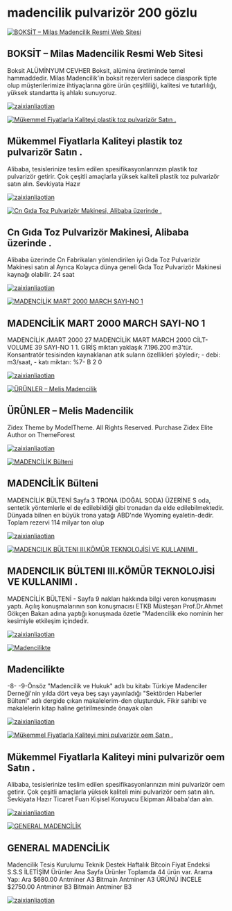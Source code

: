 # madencilik pulvarizör 200 gözlu
<a href="https://mnn.zoosnet.net/LR/Chatpre.aspx?id=MNN94995150&p=https://topgrinding.com/" target="_blank">![BOKSİT – Milas Madencilik Resmi Web Sitesi](https://github.com/technlg/images/blob/main/55.jpg)</a>
## BOKSİT – Milas Madencilik Resmi Web Sitesi
Boksit ALÜMİNYUM CEVHER Boksit, alümina üretiminde temel hammaddedir. Milas Madencilik'in boksit rezervleri sadece diasporik tipte olup müşterilerimize ihtiyaçlarına göre ürün çeşitliliği, kalitesi ve tutarlılığı, yüksek standartta iş ahlakı sunuyoruz.
<a href="https://mnn.zoosnet.net/LR/Chatpre.aspx?id=MNN94995150&p=https://topgrinding.com/" target="_blank"><img src="https://github.com/technlg/images/raw/main/chat11.jpg" alt="zaixianliaotian"/></a><a href="//whatsapp.shibangsoft.com/WhatsApp.php" ><img src="https://github.com/technlg/images/raw/main/chat11.png" alt=""></a>
<a href="https://mnn.zoosnet.net/LR/Chatpre.aspx?id=MNN94995150&p=https://topgrinding.com/" target="_blank">![Mükemmel Fiyatlarla Kaliteyi plastik toz pulvarizör Satın .](https://github.com/technlg/images/blob/main/48.jpg)</a>
## Mükemmel Fiyatlarla Kaliteyi plastik toz pulvarizör Satın .
Alibaba, tesislerinize teslim edilen spesifikasyonlarınızın plastik toz pulvarizör getirir. Çok çeşitli amaçlarla yüksek kaliteli plastik toz pulvarizör satın alın. Sevkiyata Hazır
<a href="https://mnn.zoosnet.net/LR/Chatpre.aspx?id=MNN94995150&p=https://topgrinding.com/" target="_blank"><img src="https://github.com/technlg/images/raw/main/chat11.jpg" alt="zaixianliaotian"/></a><a href="//whatsapp.shibangsoft.com/WhatsApp.php" ><img src="https://github.com/technlg/images/raw/main/chat11.png" alt=""></a>
<a href="https://mnn.zoosnet.net/LR/Chatpre.aspx?id=MNN94995150&p=https://topgrinding.com/" target="_blank">![Cn Gıda Toz Pulvarizör Makinesi, Alibaba üzerinde .](https://github.com/technlg/images/blob/main/13.jpg)</a>
## Cn Gıda Toz Pulvarizör Makinesi, Alibaba üzerinde .
Alibaba üzerinde Cn Fabrikaları yönlendirilen iyi Gıda Toz Pulvarizör Makinesi satın al Ayrıca Kolayca dünya geneli Gıda Toz Pulvarizör Makinesi kaynağı olabilir. 24 saat
<a href="https://mnn.zoosnet.net/LR/Chatpre.aspx?id=MNN94995150&p=https://topgrinding.com/" target="_blank"><img src="https://github.com/technlg/images/raw/main/chat11.jpg" alt="zaixianliaotian"/></a><a href="//whatsapp.shibangsoft.com/WhatsApp.php" ><img src="https://github.com/technlg/images/raw/main/chat11.png" alt=""></a>
<a href="https://mnn.zoosnet.net/LR/Chatpre.aspx?id=MNN94995150&p=https://topgrinding.com/" target="_blank">![MADENCİLİK MART 2000 MARCH SAYI-NO 1](https://github.com/technlg/images/blob/main/15.jpg)</a>
## MADENCİLİK MART 2000 MARCH SAYI-NO 1
MADENCİLİK /MART 2000 27 MADENCİLİK MART MARCH 2000 CİLT-VOLUME 39 SAYI-NO 1 1. GİRİŞ  miktarı yaklaşık 7.196.200 m3'tür. Konsantratör tesisinden kaynaklanan atık suların özellikleri şöyledir; - debi: m3/saat, - katı miktarı: %7- B 2 0 
<a href="https://mnn.zoosnet.net/LR/Chatpre.aspx?id=MNN94995150&p=https://topgrinding.com/" target="_blank"><img src="https://github.com/technlg/images/raw/main/chat11.jpg" alt="zaixianliaotian"/></a><a href="//whatsapp.shibangsoft.com/WhatsApp.php" ><img src="https://github.com/technlg/images/raw/main/chat11.png" alt=""></a>
<a href="https://mnn.zoosnet.net/LR/Chatpre.aspx?id=MNN94995150&p=https://topgrinding.com/" target="_blank">![ÜRÜNLER – Melis Madencilik](https://github.com/technlg/images/blob/main/25.jpg)</a>
## ÜRÜNLER – Melis Madencilik
Zidex Theme by ModelTheme. All Rights Reserved. Purchase Zidex Elite Author on ThemeForest
<a href="https://mnn.zoosnet.net/LR/Chatpre.aspx?id=MNN94995150&p=https://topgrinding.com/" target="_blank"><img src="https://github.com/technlg/images/raw/main/chat11.jpg" alt="zaixianliaotian"/></a><a href="//whatsapp.shibangsoft.com/WhatsApp.php" ><img src="https://github.com/technlg/images/raw/main/chat11.png" alt=""></a>
<a href="https://mnn.zoosnet.net/LR/Chatpre.aspx?id=MNN94995150&p=https://topgrinding.com/" target="_blank">![MADENCİLİK Bülteni](https://github.com/technlg/images/blob/main/18.jpg)</a>
## MADENCİLİK Bülteni
MADENCİLİK BÜLTENİ Sayfa 3 TRONA (DOĞAL SODA) ÜZERİNE S oda, sentetik yöntemlerle el de edilebildiği gibi tronadan da elde edilebilmektedir. Dünyada bilnen en büyük trona yatağı ABD'nde Wyoming eyaletin-dedir. Toplam rezervi 114 milyar ton olup
<a href="https://mnn.zoosnet.net/LR/Chatpre.aspx?id=MNN94995150&p=https://topgrinding.com/" target="_blank"><img src="https://github.com/technlg/images/raw/main/chat11.jpg" alt="zaixianliaotian"/></a><a href="//whatsapp.shibangsoft.com/WhatsApp.php" ><img src="https://github.com/technlg/images/raw/main/chat11.png" alt=""></a>
<a href="https://mnn.zoosnet.net/LR/Chatpre.aspx?id=MNN94995150&p=https://topgrinding.com/" target="_blank">![MADENCILIK BÜLTENI III.KÖMÜR TEKNOLOJİSİ VE KULLANIMI .](https://github.com/technlg/images/blob/main/17.jpg)</a>
## MADENCILIK BÜLTENI III.KÖMÜR TEKNOLOJİSİ VE KULLANIMI .
MADENCİLİK BÜLTENİ - Sayfa 9 nakları hakkında bilgi veren konuşmasını yaptı. Açılış konuşmalarının son konuşmacısı ETKB Müsteşarı Prof.Dr.Ahmet Gökçen Bakan adına yaptığı konuşmada özetle "Madencilik eko nominin her kesimiyle etkileşim içindedir.
<a href="https://mnn.zoosnet.net/LR/Chatpre.aspx?id=MNN94995150&p=https://topgrinding.com/" target="_blank"><img src="https://github.com/technlg/images/raw/main/chat11.jpg" alt="zaixianliaotian"/></a><a href="//whatsapp.shibangsoft.com/WhatsApp.php" ><img src="https://github.com/technlg/images/raw/main/chat11.png" alt=""></a>
<a href="https://mnn.zoosnet.net/LR/Chatpre.aspx?id=MNN94995150&p=https://topgrinding.com/" target="_blank">![Madencilikte](https://github.com/technlg/images/blob/main/30.jpg)</a>
## Madencilikte
-8- -9-Önsöz "Madencilik ve Hukuk" adlı bu kitabı Türkiye Madenciler Derneği'nin yılda dört veya beş sayı yayınladığı "Sektörden Haberler Bülteni" adlı dergide çıkan makalelerim-den oluşturduk. Fikir sahibi ve makalelerin kitap haline getirilmesinde önayak olan
<a href="https://mnn.zoosnet.net/LR/Chatpre.aspx?id=MNN94995150&p=https://topgrinding.com/" target="_blank"><img src="https://github.com/technlg/images/raw/main/chat11.jpg" alt="zaixianliaotian"/></a><a href="//whatsapp.shibangsoft.com/WhatsApp.php" ><img src="https://github.com/technlg/images/raw/main/chat11.png" alt=""></a>
<a href="https://mnn.zoosnet.net/LR/Chatpre.aspx?id=MNN94995150&p=https://topgrinding.com/" target="_blank">![Mükemmel Fiyatlarla Kaliteyi mini pulvarizör oem Satın .](https://github.com/technlg/images/blob/main/34.jpg)</a>
## Mükemmel Fiyatlarla Kaliteyi mini pulvarizör oem Satın .
Alibaba, tesislerinize teslim edilen spesifikasyonlarınızın mini pulvarizör oem getirir. Çok çeşitli amaçlarla yüksek kaliteli mini pulvarizör oem satın alın. Sevkiyata Hazır Ticaret Fuarı Kişisel Koruyucu Ekipman Alibaba'dan alın.
<a href="https://mnn.zoosnet.net/LR/Chatpre.aspx?id=MNN94995150&p=https://topgrinding.com/" target="_blank"><img src="https://github.com/technlg/images/raw/main/chat11.jpg" alt="zaixianliaotian"/></a><a href="//whatsapp.shibangsoft.com/WhatsApp.php" ><img src="https://github.com/technlg/images/raw/main/chat11.png" alt=""></a>
<a href="https://mnn.zoosnet.net/LR/Chatpre.aspx?id=MNN94995150&p=https://topgrinding.com/" target="_blank">![GENERAL MADENCİLİK](https://github.com/technlg/images/blob/main/39.jpg)</a>
## GENERAL MADENCİLİK
Madencilik Tesis Kurulumu Teknik Destek Haftalık Bitcoin Fiyat Endeksi S.S.S İLETİŞİM Ürünler Ana Sayfa Ürünler Toplamda 44 ürün var. Arama Yap: Ara $680.00 Antminer A3 Bitmain Antminer A3 ÜRÜNÜ İNCELE $2750.00 Antminer B3 Bitmain Antminer B3 
<a href="https://mnn.zoosnet.net/LR/Chatpre.aspx?id=MNN94995150&p=https://topgrinding.com/" target="_blank"><img src="https://github.com/technlg/images/raw/main/chat11.jpg" alt="zaixianliaotian"/></a><a href="//whatsapp.shibangsoft.com/WhatsApp.php" ><img src="https://github.com/technlg/images/raw/main/chat11.png" alt=""></a>
